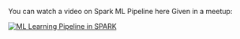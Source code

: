 
You can watch a video on Spark ML Pipeline here Given in a meetup:

<a href="http://www.youtube.com/watch?v=em7ztRTYjR4"
target="ML Learning Pipeline in SPARK"><img src="https://i.ytimg.com/vi/em7ztRTYjR4/hqdefault.jpg?custom=true&w=336&h=188&stc=true&jpg444=true&jpgq=90&sp=68&sigh=RJraK4AyMFWsxhT19xrQUnsbqAM" 
alt="ML Learning Pipeline in SPARK"  /></a>

